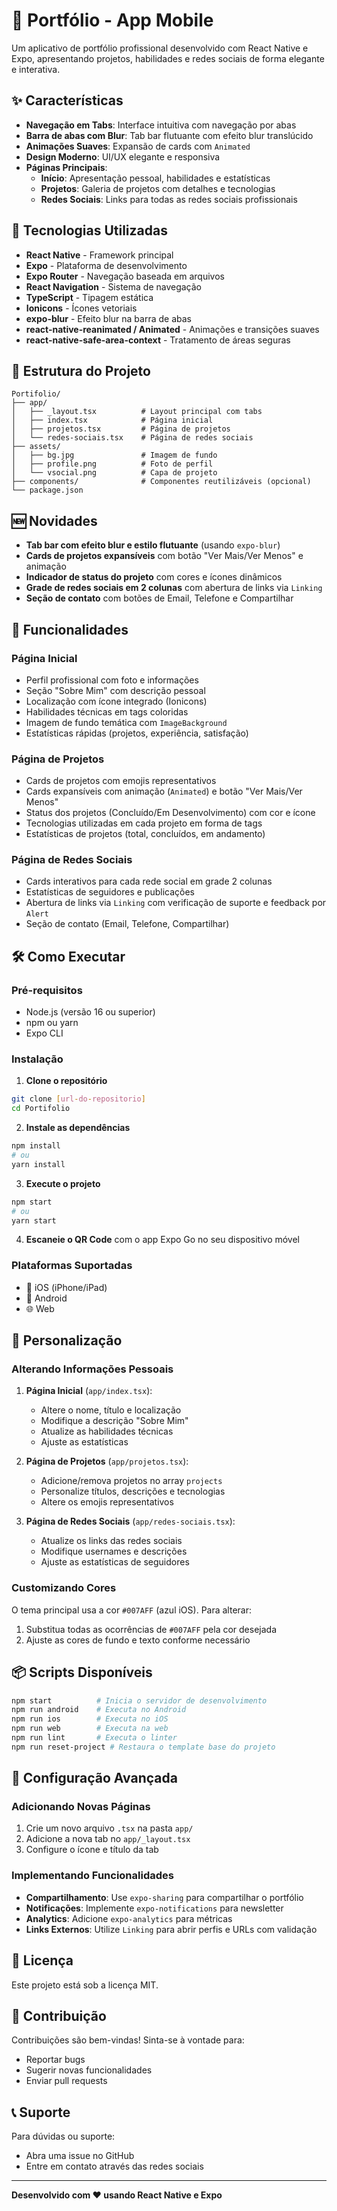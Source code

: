 # 📱 Portfólio - App Mobile

Um aplicativo de portfólio profissional desenvolvido com React Native e Expo, apresentando projetos, habilidades e redes sociais de forma elegante e interativa.

## ✨ Características

- **Navegação em Tabs**: Interface intuitiva com navegação por abas
- **Barra de abas com Blur**: Tab bar flutuante com efeito blur translúcido
- **Animações Suaves**: Expansão de cards com `Animated`
- **Design Moderno**: UI/UX elegante e responsiva
- **Páginas Principais**:
  - **Início**: Apresentação pessoal, habilidades e estatísticas
  - **Projetos**: Galeria de projetos com detalhes e tecnologias
  - **Redes Sociais**: Links para todas as redes sociais profissionais

## 🚀 Tecnologias Utilizadas

- **React Native** - Framework principal
- **Expo** - Plataforma de desenvolvimento
- **Expo Router** - Navegação baseada em arquivos
- **React Navigation** - Sistema de navegação
- **TypeScript** - Tipagem estática
- **Ionicons** - Ícones vetoriais
- **expo-blur** - Efeito blur na barra de abas
- **react-native-reanimated / Animated** - Animações e transições suaves
- **react-native-safe-area-context** - Tratamento de áreas seguras

## 📱 Estrutura do Projeto

```
Portifolio/
├── app/
│   ├── _layout.tsx          # Layout principal com tabs
│   ├── index.tsx            # Página inicial
│   ├── projetos.tsx         # Página de projetos
│   └── redes-sociais.tsx    # Página de redes sociais
├── assets/
│   ├── bg.jpg               # Imagem de fundo
│   ├── profile.png          # Foto de perfil
│   └── vsocial.png          # Capa de projeto
├── components/              # Componentes reutilizáveis (opcional)
└── package.json
```

## 🆕 Novidades

- **Tab bar com efeito blur e estilo flutuante** (usando `expo-blur`)
- **Cards de projetos expansíveis** com botão "Ver Mais/Ver Menos" e animação
- **Indicador de status do projeto** com cores e ícones dinâmicos
- **Grade de redes sociais em 2 colunas** com abertura de links via `Linking`
- **Seção de contato** com botões de Email, Telefone e Compartilhar

## 🎨 Funcionalidades

### Página Inicial
- Perfil profissional com foto e informações
- Seção "Sobre Mim" com descrição pessoal
- Localização com ícone integrado (Ionicons)
- Habilidades técnicas em tags coloridas
- Imagem de fundo temática com `ImageBackground`
- Estatísticas rápidas (projetos, experiência, satisfação)

### Página de Projetos
- Cards de projetos com emojis representativos
- Cards expansíveis com animação (`Animated`) e botão "Ver Mais/Ver Menos"
- Status dos projetos (Concluído/Em Desenvolvimento) com cor e ícone
- Tecnologias utilizadas em cada projeto em forma de tags
- Estatísticas de projetos (total, concluídos, em andamento)

### Página de Redes Sociais
- Cards interativos para cada rede social em grade 2 colunas
- Estatísticas de seguidores e publicações
- Abertura de links via `Linking` com verificação de suporte e feedback por `Alert`
- Seção de contato (Email, Telefone, Compartilhar)

## 🛠️ Como Executar

### Pré-requisitos
- Node.js (versão 16 ou superior)
- npm ou yarn
- Expo CLI

### Instalação

1. **Clone o repositório**
```bash
git clone [url-do-repositorio]
cd Portifolio
```

2. **Instale as dependências**
```bash
npm install
# ou
yarn install
```

3. **Execute o projeto**
```bash
npm start
# ou
yarn start
```

4. **Escaneie o QR Code** com o app Expo Go no seu dispositivo móvel

### Plataformas Suportadas
- 📱 iOS (iPhone/iPad)
- 🤖 Android
- 🌐 Web

## 🎯 Personalização

### Alterando Informações Pessoais
1. **Página Inicial** (`app/index.tsx`):
   - Altere o nome, título e localização
   - Modifique a descrição "Sobre Mim"
   - Atualize as habilidades técnicas
   - Ajuste as estatísticas

2. **Página de Projetos** (`app/projetos.tsx`):
   - Adicione/remova projetos no array `projects`
   - Personalize títulos, descrições e tecnologias
   - Altere os emojis representativos

3. **Página de Redes Sociais** (`app/redes-sociais.tsx`):
   - Atualize os links das redes sociais
   - Modifique usernames e descrições
   - Ajuste as estatísticas de seguidores

### Customizando Cores
O tema principal usa a cor `#007AFF` (azul iOS). Para alterar:
1. Substitua todas as ocorrências de `#007AFF` pela cor desejada
2. Ajuste as cores de fundo e texto conforme necessário

## 📦 Scripts Disponíveis

```bash
npm start          # Inicia o servidor de desenvolvimento
npm run android    # Executa no Android
npm run ios        # Executa no iOS
npm run web        # Executa na web
npm run lint       # Executa o linter
npm run reset-project # Restaura o template base do projeto
```

## 🔧 Configuração Avançada

### Adicionando Novas Páginas
1. Crie um novo arquivo `.tsx` na pasta `app/`
2. Adicione a nova tab no `app/_layout.tsx`
3. Configure o ícone e título da tab

### Implementando Funcionalidades
- **Compartilhamento**: Use `expo-sharing` para compartilhar o portfólio
- **Notificações**: Implemente `expo-notifications` para newsletter
- **Analytics**: Adicione `expo-analytics` para métricas
- **Links Externos**: Utilize `Linking` para abrir perfis e URLs com validação

## 📄 Licença

Este projeto está sob a licença MIT.

## 🤝 Contribuição

Contribuições são bem-vindas! Sinta-se à vontade para:
- Reportar bugs
- Sugerir novas funcionalidades
- Enviar pull requests

## 📞 Suporte

Para dúvidas ou suporte:
- Abra uma issue no GitHub
- Entre em contato através das redes sociais

---

**Desenvolvido com ❤️ usando React Native e Expo**
